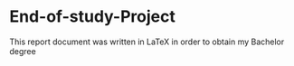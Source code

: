 # End-of-study-Project

This report document was written in LaTeX in order to obtain my Bachelor degree
